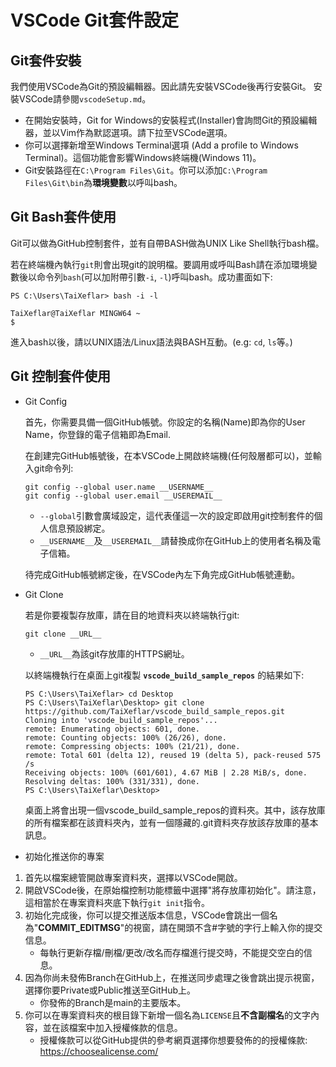 # VSCode Git套件設定

## Git套件安裝

我們使用VSCode為Git的預設編輯器。因此請先安裝VSCode後再行安裝Git。
安裝VSCode請參閱`vscodeSetup.md`。

 - 在開始安裝時，Git for Windows的安裝程式(Installer)會詢問Git的預設編輯器，並以Vim作為默認選項。請下拉至VSCode選項。 
 - 你可以選擇新增至Windows Terminal選項 (Add a profile to Windows Terminal)。這個功能會影響Windows終端機(Windows 11)。
 - Git安裝路徑在`C:\Program Files\Git`。你可以添加`C:\Program Files\Git\bin`為**環境變數**以呼叫bash。

## Git Bash套件使用

Git可以做為GitHub控制套件，並有自帶BASH做為UNIX Like Shell執行bash檔。

若在終端機內執行`git`則會出現git的說明檔。要調用或呼叫Bash請在添加環境變數後以命令列`bash`(可以加附帶引數`-i`,  `-l`)呼叫bash。成功畫面如下:

```
PS C:\Users\TaiXeflar> bash -i -l

TaiXeflar@TaiXeflar MINGW64 ~
$ 
```
進入bash以後，請以UNIX語法/Linux語法與BASH互動。(e.g: `cd`, `ls`等。)

## Git 控制套件使用

- Git Config

    首先，你需要具備一個GitHub帳號。你設定的名稱(Name)即為你的User Name，你登錄的電子信箱即為Email.

    在創建完GitHub帳號後，在本VSCode上開啟終端機(任何殼層都可以)，並輸入git命令列:
    ```
    git config --global user.name __USERNAME__
    git config --global user.email __USEREMAIL__
    ```
     - `--global`引數會廣域設定，這代表僅這一次的設定即啟用git控制套件的個人信息預設綁定。
     - `__USERNAME__`及`__USEREMAIL__`請替換成你在GitHub上的使用者名稱及電子信箱。

    待完成GitHub帳號綁定後，在VSCode內左下角完成GitHub帳號連動。

- Git Clone

    若是你要複製存放庫，請在目的地資料夾以終端執行git:

    ```
    git clone __URL__
    ```
     - `__URL__`為該git存放庫的HTTPS網址。
    
    以終端機執行在桌面上git複製 **`vscode_build_sample_repos`** 的結果如下:

    ```
    PS C:\Users\TaiXeflar> cd Desktop
    PS C:\Users\TaiXeflar\Desktop> git clone https://github.com/TaiXeflar/vscode_build_sample_repos.git
    Cloning into 'vscode_build_sample_repos'...
    remote: Enumerating objects: 601, done.
    remote: Counting objects: 100% (26/26), done.
    remote: Compressing objects: 100% (21/21), done.
    remote: Total 601 (delta 12), reused 19 (delta 5), pack-reused 575
    /s
    Receiving objects: 100% (601/601), 4.67 MiB | 2.28 MiB/s, done.
    Resolving deltas: 100% (331/331), done.
    PS C:\Users\TaiXeflar\Desktop>
    ```
    桌面上將會出現一個vscode_build_sample_repos的資料夾。其中，該存放庫的所有檔案都在該資料夾內，並有一個隱藏的.git資料夾存放該存放庫的基本訊息。

- 初始化推送你的專案

 1. 首先以檔案總管開啟專案資料夾，選擇以VSCode開啟。
 2. 開啟VSCode後，在原始檔控制功能標籤中選擇"將存放庫初始化"。請注意，這相當於在專案資料夾底下執行`git init`指令。
 3. 初始化完成後，你可以提交推送版本信息，VSCode會跳出一個名為"**COMMIT_EDITMSG**"的視窗，請在開頭不含#字號的字行上輸入你的提交信息。
     - 每執行更新存檔/刪檔/更改/改名而存檔進行提交時，不能提交空白的信息。
 4. 因為你尚未發佈Branch在GitHub上，在推送同步處理之後會跳出提示視窗，選擇你要Private或Public推送至GitHub上。
     - 你發佈的Branch是main的主要版本。
 5. 你可以在專案資料夾的根目錄下新增一個名為`LICENSE`且**不含副檔名**的文字內容，並在該檔案中加入授權條款的信息。
     - 授權條款可以從GitHub提供的參考網頁選擇你想要發佈的的授權條款: https://choosealicense.com/
